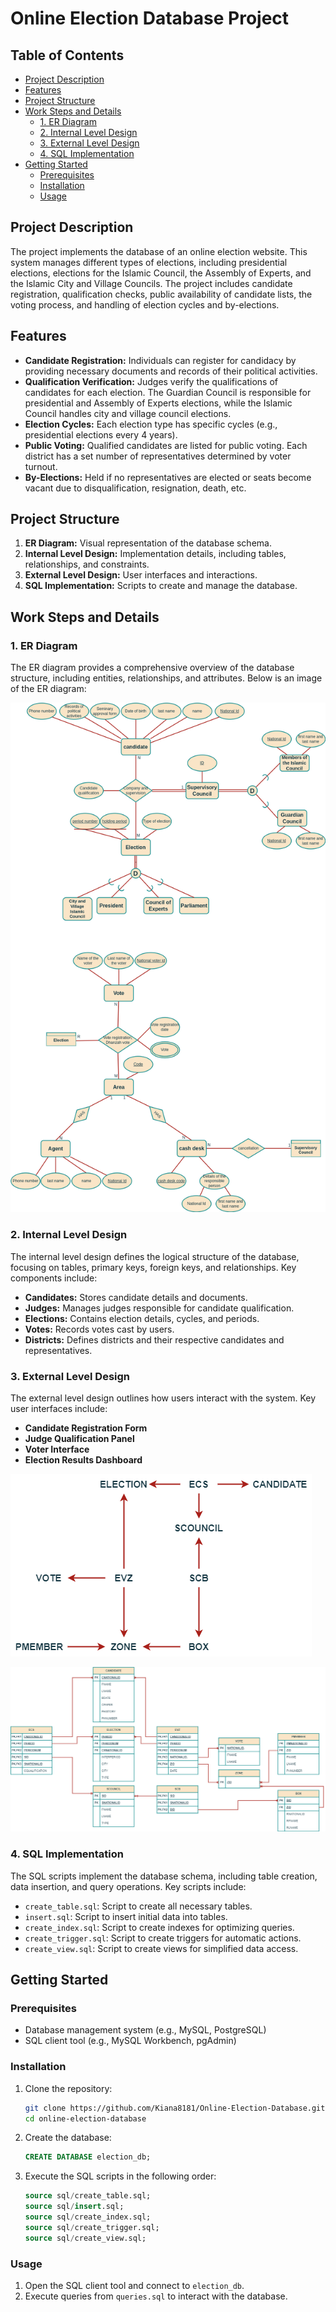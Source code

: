 # Online Election Database Project

## Table of Contents
- [Project Description](#project-description)
- [Features](#features)
- [Project Structure](#project-structure)
- [Work Steps and Details](#work-steps-and-details)
  - [1. ER Diagram](#1-er-diagram)
  - [2. Internal Level Design](#2-internal-level-design)
  - [3. External Level Design](#3-external-level-design)
  - [4. SQL Implementation](#4-sql-implementation)
- [Getting Started](#getting-started)
  - [Prerequisites](#prerequisites)
  - [Installation](#installation)
  - [Usage](#usage)

## Project Description
The project implements the database of an online election website. This system manages different types of elections, including presidential elections, elections for the Islamic Council, the Assembly of Experts, and the Islamic City and Village Councils. The project includes candidate registration, qualification checks, public availability of candidate lists, the voting process, and handling of election cycles and by-elections.

## Features
- **Candidate Registration:** Individuals can register for candidacy by providing necessary documents and records of their political activities.
- **Qualification Verification:** Judges verify the qualifications of candidates for each election. The Guardian Council is responsible for presidential and Assembly of Experts elections, while the Islamic Council handles city and village council elections.
- **Election Cycles:** Each election type has specific cycles (e.g., presidential elections every 4 years).
- **Public Voting:** Qualified candidates are listed for public voting. Each district has a set number of representatives determined by voter turnout.
- **By-Elections:** Held if no representatives are elected or seats become vacant due to disqualification, resignation, death, etc.

## Project Structure
1. **ER Diagram:** Visual representation of the database schema.
2. **Internal Level Design:** Implementation details, including tables, relationships, and constraints.
3. **External Level Design:** User interfaces and interactions.
4. **SQL Implementation:** Scripts to create and manage the database.

## Work Steps and Details
### 1. ER Diagram
The ER diagram provides a comprehensive overview of the database structure, including entities, relationships, and attributes. Below is an image of the ER diagram:

![ER Diagram](diagrams/ER-Diagram.png)

### 2. Internal Level Design
The internal level design defines the logical structure of the database, focusing on tables, primary keys, foreign keys, and relationships. Key components include:
- **Candidates:** Stores candidate details and documents.
- **Judges:** Manages judges responsible for candidate qualification.
- **Elections:** Contains election details, cycles, and periods.
- **Votes:** Records votes cast by users.
- **Districts:** Defines districts and their respective candidates and representatives.

### 3. External Level Design
The external level design outlines how users interact with the system. Key user interfaces include:
- **Candidate Registration Form**
- **Judge Qualification Panel**
- **Voter Interface**
- **Election Results Dashboard**

![Reference graph](diagrams/Reference-graph1.png)

![Reference graph](diagrams/Reference-graph2.png)

### 4. SQL Implementation
The SQL scripts implement the database schema, including table creation, data insertion, and query operations. Key scripts include:
- `create_table.sql`: Script to create all necessary tables.
- `insert.sql`: Script to insert initial data into tables.
- `create_index.sql`: Script to create indexes for optimizing queries.
- `create_trigger.sql`: Script to create triggers for automatic actions.
- `create_view.sql`: Script to create views for simplified data access.

## Getting Started
### Prerequisites
- Database management system (e.g., MySQL, PostgreSQL)
- SQL client tool (e.g., MySQL Workbench, pgAdmin)

### Installation
1. Clone the repository:
    ```bash
    git clone https://github.com/Kiana8181/Online-Election-Database.git
    cd online-election-database
    ```
2. Create the database:
    ```sql
    CREATE DATABASE election_db;
    ```
3. Execute the SQL scripts in the following order:
    ```sql
    source sql/create_table.sql;
    source sql/insert.sql;
    source sql/create_index.sql;
    source sql/create_trigger.sql;
    source sql/create_view.sql;
    ```

### Usage
1. Open the SQL client tool and connect to `election_db`.
2. Execute queries from `queries.sql` to interact with the database.
